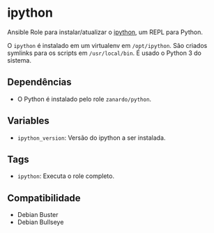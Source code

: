 # ipython

Ansible Role para instalar/atualizar o [ipython](https://github.com/ipython/ipython), um
REPL para Python.

O `ipython` é instalado em um virtualenv em `/opt/ipython`. São criados symlinks para os
scripts em `/usr/local/bin`. É usado o Python 3 do sistema.

## Dependências

- O Python é instalado pelo role `zanardo/python`.

## Variables

* `ipython_version`: Versão do ipython a ser instalada.

## Tags

- `ipython`: Executa o role completo.

## Compatibilidade

- Debian Buster
- Debian Bullseye
